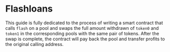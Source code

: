 # Flashloans

This guide is fully dedicated to the process of writing a smart contract that calls `flash` on a pool and swaps the full amount withdrawn of `token0` and `token1` in the corresponding pools with the same pair of tokens. After the swap is complete, the contract will pay back the pool and transfer profits to the original calling address.
